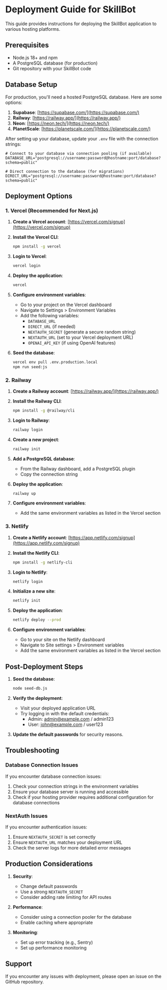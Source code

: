 # Deployment Guide for SkillBot

This guide provides instructions for deploying the SkillBot application to various hosting platforms.

## Prerequisites

- Node.js 18+ and npm
- A PostgreSQL database (for production)
- Git repository with your SkillBot code

## Database Setup

For production, you'll need a hosted PostgreSQL database. Here are some options:

1. **Supabase**: [https://supabase.com/](https://supabase.com/)
2. **Railway**: [https://railway.app/](https://railway.app/)
3. **Neon**: [https://neon.tech/](https://neon.tech/)
4. **PlanetScale**: [https://planetscale.com/](https://planetscale.com/)

After setting up your database, update your `.env` file with the connection strings:

```
# Connect to your database via connection pooling (if available)
DATABASE_URL="postgresql://username:password@hostname:port/database?schema=public"

# Direct connection to the database (for migrations)
DIRECT_URL="postgresql://username:password@hostname:port/database?schema=public"
```

## Deployment Options

### 1. Vercel (Recommended for Next.js)

1. **Create a Vercel account**: [https://vercel.com/signup](https://vercel.com/signup)

2. **Install the Vercel CLI**:
   ```bash
   npm install -g vercel
   ```

3. **Login to Vercel**:
   ```bash
   vercel login
   ```

4. **Deploy the application**:
   ```bash
   vercel
   ```

5. **Configure environment variables**:
   - Go to your project on the Vercel dashboard
   - Navigate to Settings > Environment Variables
   - Add the following variables:
     - `DATABASE_URL`
     - `DIRECT_URL` (if needed)
     - `NEXTAUTH_SECRET` (generate a secure random string)
     - `NEXTAUTH_URL` (set to your Vercel deployment URL)
     - `OPENAI_API_KEY` (if using OpenAI features)

6. **Seed the database**:
   ```bash
   vercel env pull .env.production.local
   npm run seed:js
   ```

### 2. Railway

1. **Create a Railway account**: [https://railway.app/](https://railway.app/)

2. **Install the Railway CLI**:
   ```bash
   npm install -g @railway/cli
   ```

3. **Login to Railway**:
   ```bash
   railway login
   ```

4. **Create a new project**:
   ```bash
   railway init
   ```

5. **Add a PostgreSQL database**:
   - From the Railway dashboard, add a PostgreSQL plugin
   - Copy the connection string

6. **Deploy the application**:
   ```bash
   railway up
   ```

7. **Configure environment variables**:
   - Add the same environment variables as listed in the Vercel section

### 3. Netlify

1. **Create a Netlify account**: [https://app.netlify.com/signup](https://app.netlify.com/signup)

2. **Install the Netlify CLI**:
   ```bash
   npm install -g netlify-cli
   ```

3. **Login to Netlify**:
   ```bash
   netlify login
   ```

4. **Initialize a new site**:
   ```bash
   netlify init
   ```

5. **Deploy the application**:
   ```bash
   netlify deploy --prod
   ```

6. **Configure environment variables**:
   - Go to your site on the Netlify dashboard
   - Navigate to Site settings > Environment variables
   - Add the same environment variables as listed in the Vercel section

## Post-Deployment Steps

1. **Seed the database**:
   ```bash
   node seed-db.js
   ```

2. **Verify the deployment**:
   - Visit your deployed application URL
   - Try logging in with the default credentials:
     - Admin: admin@example.com / admin123
     - User: john@example.com / user123

3. **Update the default passwords** for security reasons.

## Troubleshooting

### Database Connection Issues

If you encounter database connection issues:

1. Check your connection strings in the environment variables
2. Ensure your database server is running and accessible
3. Check if your hosting provider requires additional configuration for database connections

### NextAuth Issues

If you encounter authentication issues:

1. Ensure `NEXTAUTH_SECRET` is set correctly
2. Ensure `NEXTAUTH_URL` matches your deployment URL
3. Check the server logs for more detailed error messages

## Production Considerations

1. **Security**:
   - Change default passwords
   - Use a strong `NEXTAUTH_SECRET`
   - Consider adding rate limiting for API routes

2. **Performance**:
   - Consider using a connection pooler for the database
   - Enable caching where appropriate

3. **Monitoring**:
   - Set up error tracking (e.g., Sentry)
   - Set up performance monitoring

## Support

If you encounter any issues with deployment, please open an issue on the GitHub repository. 